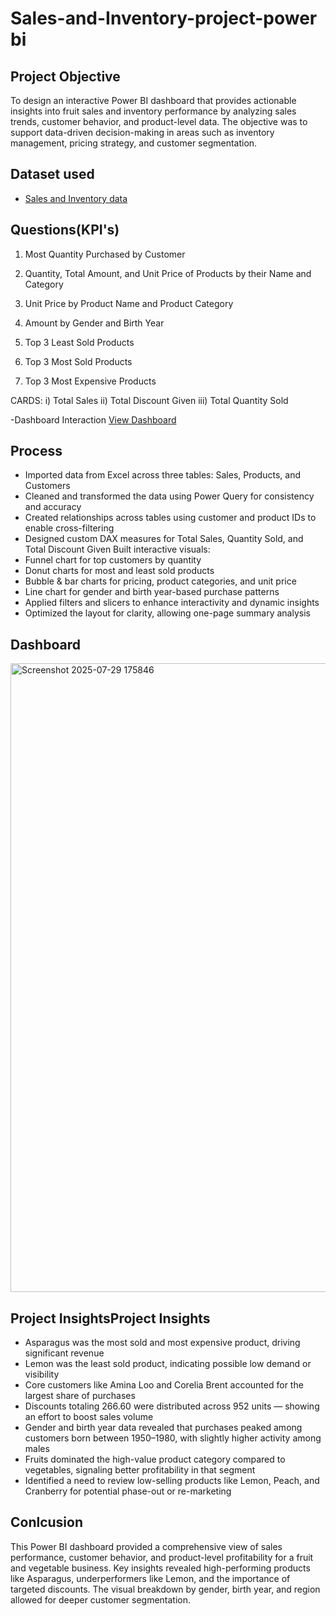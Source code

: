 # Sales-and-Inventory-project-power bi
## Project Objective
To design an interactive Power BI dashboard that provides actionable insights into fruit sales and inventory performance by analyzing sales trends, customer behavior, and product-level data. The objective was to support data-driven decision-making in areas such as inventory management, pricing strategy, and customer segmentation.

## Dataset used
- <a href="https://drive.google.com/drive/folders/1DshD-Ud037J1ij9QPiyrLghjYRXClZGq">Sales and Inventory data</a>

## Questions(KPI's)
1. Most Quantity Purchased by Customer
2. Quantity, Total Amount, and Unit Price of Products by their Name and Category
3. Unit Price by Product Name and Product Category
4. Amount by Gender and Birth Year

5. Top 3 Least Sold Products
6. Top 3 Most Sold Products 
7. Top 3 Most Expensive Products

CARDS:
	i) Total Sales
	ii) Total Discount Given 
	iii) Total Quantity Sold

-Dashboard Interaction <a href="https://github.com/Meghanaaaaaaaaaaaaa/Sales-and-Inventory-project-/blob/main/Sales%20and%20Inventory%20Analysis.pbix">View Dashboard</a>

## Process
- Imported data from Excel across three tables: Sales, Products, and Customers
- Cleaned and transformed the data using Power Query for consistency and accuracy
- Created relationships across tables using customer and product IDs to enable cross-filtering
- Designed custom DAX measures for Total Sales, Quantity Sold, and Total Discount Given
 Built interactive visuals:
- Funnel chart for top customers by quantity
- Donut charts for most and least sold products
- Bubble & bar charts for pricing, product categories, and unit price
- Line chart for gender and birth year-based purchase patterns
- Applied filters and slicers to enhance interactivity and dynamic insights
- Optimized the layout for clarity, allowing one-page summary analysis

## Dashboard
<img width="1919" height="1006" alt="Screenshot 2025-07-29 175846" src="https://github.com/user-attachments/assets/ffb8250f-a190-4b68-9ba2-d8a5f7576cdf" />

## Project InsightsProject Insights
- Asparagus was the most sold and most expensive product, driving significant revenue
- Lemon was the least sold product, indicating possible low demand or visibility
- Core customers like Amina Loo and Corelia Brent accounted for the largest share of purchases
- Discounts totaling 266.60 were distributed across 952 units — showing an effort to boost sales volume
- Gender and birth year data revealed that purchases peaked among customers born between 1950–1980, with slightly higher activity among males
- Fruits dominated the high-value product category compared to vegetables, signaling better profitability in that segment
- Identified a need to review low-selling products like Lemon, Peach, and Cranberry for potential phase-out or re-marketing


 ## Conlcusion
This Power BI dashboard provided a comprehensive view of sales performance, customer behavior, and product-level profitability for a fruit and vegetable business. Key insights revealed high-performing products like Asparagus, underperformers like Lemon, and the importance of targeted discounts. The visual breakdown by gender, birth year, and region allowed for deeper customer segmentation.





 
